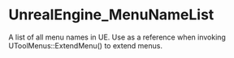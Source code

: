 # UnrealEngine_MenuNameList
A list of all menu names in UE. Use as a reference when invoking UToolMenus::ExtendMenu() to extend  menus.

